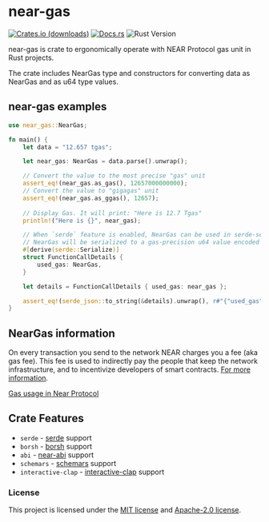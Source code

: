 # near-gas

<p>
    <a href="https://crates.io/crates/near-gas"><img src="https://img.shields.io/crates/d/near-gas?style=flat-square&logo=near&label=crates.io" alt="Crates.io (downloads)"></a>
    <a href="https://docs.rs/near-gas/latest/near_gas/"><img src="https://img.shields.io/docsrs/near-gas?style=flat-square" alt="Docs.rs"></a>
    <img src="https://img.shields.io/badge/rustc-1.68%2B-lightgray.svg?style=flat-square" alt="Rust Version">
</p>

near-gas is crate to ergonomically operate with NEAR Protocol gas unit in Rust projects.

The crate includes NearGas type and constructors for converting data as NearGas and as u64 type values.

## near-gas examples 

```rust
use near_gas::NearGas;

fn main() {
    let data = "12.657 tgas";

    let near_gas: NearGas = data.parse().unwrap();

    // Convert the value to the most precise "gas" unit
    assert_eq!(near_gas.as_gas(), 12657000000000);
    // Convert the value to "gigagas" unit
    assert_eq!(near_gas.as_ggas(), 12657);
    
    // Display Gas. It will print: "Here is 12.7 Tgas"
    println!("Here is {}", near_gas);

    // When `serde` feature is enabled, NearGas can be used in serde-serializable structs.
    // NearGas will be serialized to a gas-precision u64 value encoded as string.
    #[derive(serde::Serialize)]
    struct FunctionCallDetails {
        used_gas: NearGas,
    }

    let details = FunctionCallDetails { used_gas: near_gas };

    assert_eq!(serde_json::to_string(&details).unwrap(), r#"{"used_gas":"12657000000000"}"#);
}
```

## NearGas information

On every transaction you send to the network NEAR charges you a fee (aka gas fee). This fee is used to indirectly pay the people that keep the network infrastructure, and to incentivize developers of smart contracts. [For more information].

[Gas usage in Near Protocol]

## Crate Features

* `serde` - [serde](https://serde.rs/) support
* `borsh` - [borsh](https://github.com/near/borsh-rs) support
* `abi` - [near-abi](https://github.com/near/abi) support
* `schemars` - [schemars](https://github.com/GREsau/schemars) support
* `interactive-clap` - [interactive-clap](https://github.com/near-cli-rs/interactive-clap) support

### License

This project is licensed under the [MIT license] and [Apache-2.0 license].

[MIT license]: https://github.com/Mr0melian/near_gas/blob/master/LICENSE-MIT
[Apache-2.0 license]:  https://github.com/Mr0melian/near_gas/blob/master/LICENSE-APACHE
[For more information]: https://docs.near.org/concepts/basics/transactions/gas
[Gas usage in Near Protocol]: https://nomicon.io/RuntimeSpec/Fees/
